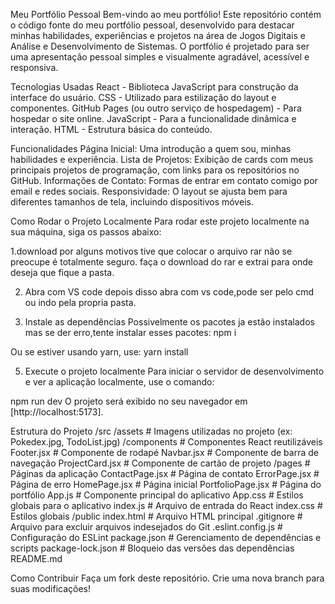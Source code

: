 Meu Portfólio Pessoal
Bem-vindo ao meu portfólio! Este repositório contém o código fonte do meu portfólio pessoal, desenvolvido para destacar minhas habilidades, experiências e projetos na área de Jogos Digitais e Análise e Desenvolvimento de Sistemas. O portfólio é projetado para ser uma apresentação pessoal simples e visualmente agradável, acessível e responsiva.

Tecnologias Usadas
React - Biblioteca JavaScript para construção da interface do usuário.
CSS - Utilizado para estilização do layout e componentes.
GitHub Pages (ou outro serviço de hospedagem) - Para hospedar o site online.
JavaScript - Para a funcionalidade dinâmica e interação.
HTML - Estrutura básica do conteúdo.


Funcionalidades
Página Inicial: Uma introdução a quem sou, minhas habilidades e experiência.
Lista de Projetos: Exibição de cards com meus principais projetos de programação, com links para os repositórios no GitHub.
Informações de Contato: Formas de entrar em contato comigo por email e redes sociais.
Responsividade: O layout se ajusta bem para diferentes tamanhos de tela, incluindo dispositivos móveis.

Como Rodar o Projeto Localmente
Para rodar este projeto localmente na sua máquina, siga os passos abaixo:

1.download
por alguns motivos tive que colocar o arquivo rar não se preocupe é totalmente seguro.
faça o download do rar e extrai para onde deseja que fique a pasta.

2. Abra com VS code
depois disso abra com vs code,pode ser pelo cmd ou indo pela propria pasta.

3. Instale as dependências
Possivelmente os pacotes ja estão instalados mas se der erro,tente instalar esses pacotes:
npm i

Ou se estiver usando yarn, use:
yarn install

5. Execute o projeto localmente
Para iniciar o servidor de desenvolvimento e ver a aplicação localmente, use o comando:

npm run dev
O projeto será exibido no seu navegador em [http://localhost:5173].

Estrutura do Projeto
/src
  /assets               # Imagens utilizadas no projeto (ex: Pokedex.jpg, TodoList.jpg)
  /components           # Componentes React reutilizáveis
    Footer.jsx          # Componente de rodapé
    Navbar.jsx          # Componente de barra de navegação
    ProjectCard.jsx     # Componente de cartão de projeto
  /pages                # Páginas da aplicação
    ContactPage.jsx     # Página de contato
    ErrorPage.jsx       # Página de erro
    HomePage.jsx        # Página inicial
    PortfolioPage.jsx   # Página do portfólio
  App.js                # Componente principal do aplicativo
  App.css               # Estilos globais para o aplicativo
  index.js              # Arquivo de entrada do React
  index.css             # Estilos globais
/public
  index.html            # Arquivo HTML principal
.gitignore              # Arquivo para excluir arquivos indesejados do Git
.eslint.config.js       # Configuração do ESLint
package.json            # Gerenciamento de dependências e scripts
package-lock.json       # Bloqueio das versões das dependências
README.md


Como Contribuir
Faça um fork deste repositório.
Crie uma nova branch para suas modificações!
